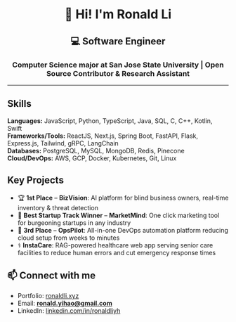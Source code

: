 <h1 align="center">👋 Hi! I'm Ronald Li</h1>
<h2 align="center">💻 Software Engineer</h2>

<h3 align="center">
Computer Science major at San Jose State University | Open Source Contributor & Research Assistant
</h3>

--- 

## Skills
**Languages:** JavaScript, Python, TypeScript, Java, SQL, C, C++, Kotlin, Swift  
**Frameworks/Tools:** ReactJS, Next.js, Spring Boot, FastAPI, Flask, Express.js, Tailwind, gRPC, LangChain  
**Databases:** PostgreSQL, MySQL, MongoDB, Redis, Pinecone  
**Cloud/DevOps:** AWS, GCP, Docker, Kubernetes, Git, Linux  

## Key Projects
- 🏆 **1st Place** – **BizVision**: AI platform for blind business owners, real-time inventory & threat detection  
- 🥇 **Best Startup Track Winner** – **MarketMind**: One click marketing tool for burgeoning startups in any industry  
- 🥉 **3rd Place** – **OpsPilot**: All-in-one DevOps automation platform reducing cloud setup from weeks to minutes  
- ⚕️ **InstaCare**: RAG-powered healthcare web app serving senior care facilities to reduce human errors and cut emergency response times

## 📫 Connect with me
- Portfolio: [ronaldli.xyz](https://www.ronaldli.xyz)  
- Email: **ronald.yihao@gmail.com**  
- LinkedIn: [linkedin.com/in/ronaldliyh](https://linkedin.com/in/ronaldliyh)



